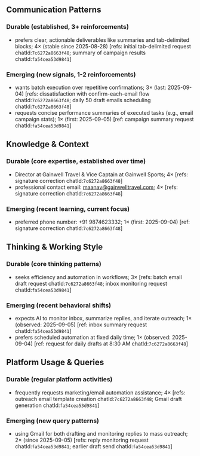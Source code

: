 ## Communication Patterns
### Durable (established, 3+ reinforcements)
- prefers clear, actionable deliverables like summaries and tab-delimited blocks; 4× (stable since 2025-08-28) [refs: initial tab-delimited request chatId:`7c6272a8663f48`; summary of campaign results chatId:`fa54cea53d9841`]

### Emerging (new signals, 1-2 reinforcements)
- wants batch execution over repetitive confirmations; 3× (last: 2025-09-04) [refs: dissatisfaction with confirm-each-email flow chatId:`7c6272a8663f48`; daily 50 draft emails scheduling chatId:`7c6272a8663f48`]
- requests concise performance summaries of executed tasks (e.g., email campaign stats); 1× (first: 2025-09-05) [ref: campaign summary request chatId:`fa54cea53d9841`]

## Knowledge & Context
### Durable (core expertise, established over time)
- Director at Gainwell Travel & Vice Captain at Gainwell Sports; 4× [refs: signature correction chatId:`7c6272a8663f48`]
- professional contact email: maanav@gainwelltravel.com; 4× [refs: signature correction chatId:`7c6272a8663f48`]

### Emerging (recent learning, current focus)
- preferred phone number: +91 9874623332; 1× (first: 2025-09-04) [ref: signature correction chatId:`7c6272a8663f48`]

## Thinking & Working Style
### Durable (core thinking patterns)
- seeks efficiency and automation in workflows; 3× [refs: batch email draft request chatId:`7c6272a8663f48`; inbox monitoring request chatId:`fa54cea53d9841`]

### Emerging (recent behavioral shifts)
- expects AI to monitor inbox, summarize replies, and iterate outreach; 1× (observed: 2025-09-05) [ref: inbox summary request chatId:`fa54cea53d9841`]
- prefers scheduled automation at fixed daily time; 1× (observed: 2025-09-04) [ref: request for daily drafts at 8:30 AM chatId:`7c6272a8663f48`]

## Platform Usage & Queries
### Durable (regular platform activities)
- frequently requests marketing/email automation assistance; 4× [refs: outreach email template creation chatId:`7c6272a8663f48`; Gmail draft generation chatId:`fa54cea53d9841`]

### Emerging (new query patterns)
- using Gmail for both drafting and monitoring replies to mass outreach; 2× (since 2025-09-05) [refs: reply monitoring request chatId:`fa54cea53d9841`; earlier draft send chatId:`fa54cea53d9841`]
